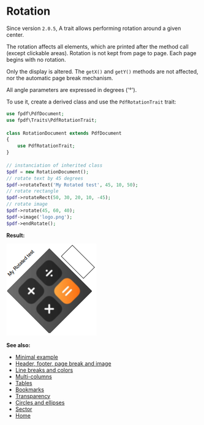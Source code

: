 # Rotation

Since version `2.0.5`, A trait allows performing rotation around a
given center.

The rotation affects all elements, which are printed after the method call
(except clickable areas). Rotation is not kept from page to page.
Each page begins with no rotation.

Only the display is altered. The `getX()` and `getY()` methods are not
affected, nor the automatic page break mechanism.

All angle parameters are expressed in degrees ('&deg;').

To use it, create a derived class and use the `PdfRotationTrait` trait:

```php
use fpdf\PdfDocument;
use fpdf\Traits\PdfRotationTrait;

class RotationDocument extends PdfDocument
{
    use PdfRotationTrait;
}

// instanciation of inherited class
$pdf = new RotationDocument();
// rotate text by 45 degrees
$pdf->rotateText('My Rotated test', 45, 10, 50);
// rotate rectangle
$pdf->rotateRect(50, 30, 20, 10, -45);
// rotate image
$pdf->rotate(45, 60, 40);
$pdf->image('logo.png');
$pdf->endRotate();
```

**Result:**

![Result](images/rotation.png)

**See also:**

- [Minimal example](tuto_1.md)
- [Header, footer, page break and image](tuto_2.md)
- [Line breaks and colors](tuto_3.md)
- [Multi-columns](tuto_4.md)
- [Tables](tuto_5.md)
- [Bookmarks](tuto_6.md)
- [Transparency](tuto_7.md)
- [Circles and ellipses](tuto_8.md)
- [Sector](tuto_10.md)
- [Home](../README.md)
